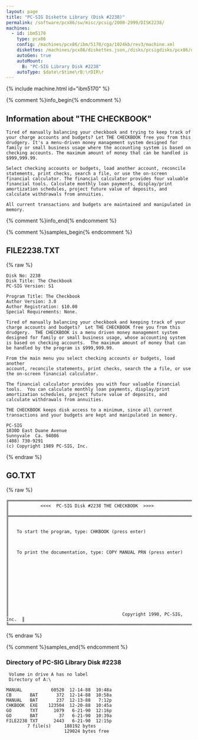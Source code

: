 ```yaml
---
layout: page
title: "PC-SIG Diskette Library (Disk #2238)"
permalink: /software/pcx86/sw/misc/pcsig/2000-2999/DISK2238/
machines:
  - id: ibm5170
    type: pcx86
    config: /machines/pcx86/ibm/5170/cga/1024kb/rev3/machine.xml
    diskettes: /machines/pcx86/diskettes.json,/disks/pcsigdisks/pcx86/diskettes.json
    autoGen: true
    autoMount:
      B: "PC-SIG Library Disk #2238"
    autoType: $date\r$time\rB:\rDIR\r
---
```


{% include machine.html id="ibm5170" %}

{% comment %}info_begin{% endcomment %}

## Information about "THE CHECKBOOK"

    Tired of manually balancing your checkbook and trying to keep track of
    your charge accounts and budgets? Let THE CHECKBOOK free you from this
    drudgery. It's a menu-driven money management system designed for
    family or small business usage where the accounting system is based on
    checking accounts. The maximum amount of money that can be handled is
    $999,999.99.
    
    Select checking accounts or budgets, load another account, reconcile
    statements, print checks, search a file, or use the on-screen
    financial calculator. The financial calculator provides four valuable
    financial tools. Calculate monthly loan payments, display/print
    amortization schedules, project future value of deposits, and
    calculate withdrawals from annuities.
    
    All current transactions and budgets are maintained and manipulated in
    memory.
{% comment %}info_end{% endcomment %}

{% comment %}samples_begin{% endcomment %}

## FILE2238.TXT

{% raw %}
```
Disk No: 2238                                                           
Disk Title: The Checkbook                                               
PC-SIG Version: S1                                                      
                                                                        
Program Title: The Checkbook                                            
Author Version: 3.0                                                     
Author Registration: $10.00                                             
Special Requirements: None.                                             
                                                                        
Tired of manually balancing your checkbook and keeping track of your    
charge accounts and budgets?  Let THE CHECKBOOK free you from this      
drudgery.  THE CHECKBOOK is a menu driven money management system       
designed for family or small business usage, whose accounting system    
is based on checking accounts.  The maximum amount of money that can    
be handled by the program is $999,999.99.                               
                                                                        
From the main menu you select checking accounts or budgets, load another
account, reconcile statements, print checks, search the a file, or use  
the on-screen financial calculator.                                     
                                                                        
The financial calculator provides you with four valuable financial      
tools.  You can calculate monthly loan payments, display/print          
amortization schedules, project future value of deposits, and           
calculate withdrawals from annuities.                                   
                                                                        
THE CHECKBOOK keeps disk access to a minimum, since all current         
transactions and your budgets are kept and manipulated in memory.       
                                                                        
PC-SIG                                                                  
1030D East Duane Avenue                                                 
Sunnyvale  Ca. 94086                                                    
(408) 730-9291                                                          
(c) Copyright 1989 PC-SIG, Inc.                                         
```
{% endraw %}

## GO.TXT

{% raw %}
```
╔═════════════════════════════════════════════════════════════════════════╗
║            <<<<  PC-SIG Disk #2238 THE CHECKBOOK  >>>>                  ║
╠═════════════════════════════════════════════════════════════════════════╣
║                                                                         ║
║   To start the program, type: CHKBOOK (press enter)                     ║
║                                                                         ║
║   To print the documentation, type: COPY MANUAL PRN (press enter)       ║
║                                                                         ║
║                                                                         ║
║                                                                         ║
║                                                                         ║
║                                                                         ║
║                                           Copyright 1990, PC-SIG, Inc.  ║
╚═════════════════════════════════════════════════════════════════════════╝
```
{% endraw %}

{% comment %}samples_end{% endcomment %}

### Directory of PC-SIG Library Disk #2238

     Volume in drive A has no label
     Directory of A:\

    MANUAL           60520  12-14-88  10:48a
    CB       BAT       372  12-14-88  10:58a
    MANUAL   BAT       237  12-13-88   7:12p
    CHKBOOK  EXE    123504  12-20-88  10:45a
    GO       TXT      1079   6-21-90  12:16p
    GO       BAT        37   6-21-90  10:39a
    FILE2238 TXT      2443   6-21-90  12:15p
            7 file(s)     188192 bytes
                          129024 bytes free
